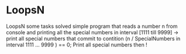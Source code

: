 # LoopsN
LoopsN some tasks solved
simple program that reads a number n from console and printing  all the special numbers in interval   [1111 till 9999] -> print  all special numbers that
commit to contition (n / SpecialNumbers in interval 1111 ... 9999 ) == 0; Print all special numbers then !
